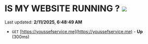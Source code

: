 # IS MY WEBSITE RUNNING ? [![](https://img.shields.io/static/v1?label=Sponsor&message=%E2%9D%A4&logo=GitHub&color=%23fe8e86)](https://github.com/sponsors/Youssef-Lehmam)

Last updated: **2/11/2025, 6:48:49 AM**

- `GET` [https://youssefservice.me](https://youssefservice.me) - **Up** (300ms)
